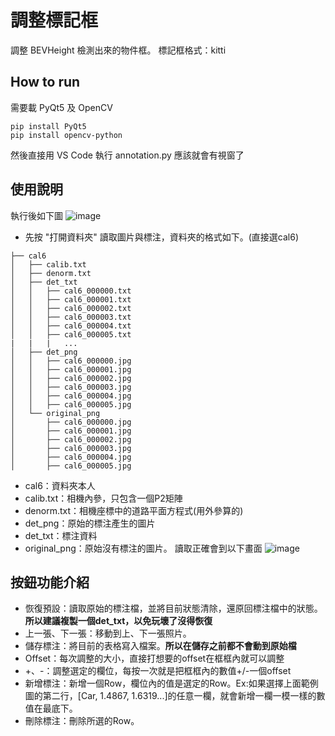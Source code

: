 # 調整標記框
調整 BEVHeight 檢測出來的物件框。
標記框格式：kitti

## How to run
需要載 PyQt5 及 OpenCV
```
pip install PyQt5
pip install opencv-python
```
然後直接用 VS Code 執行 annotation.py 應該就會有視窗了

## 使用說明
執行後如下圖
![image](https://github.com/user-attachments/assets/42f8bbc4-5e34-4c48-aa78-48d911ee5de3)
- 先按 "打開資料夾" 讀取圖片與標注，資料夾的格式如下。(直接選cal6)
```
├── cal6
│   ├── calib.txt
│   ├── denorm.txt
│   ├── det_txt
│   │   ├── cal6_000000.txt
│   │   ├── cal6_000001.txt
│   │   ├── cal6_000002.txt
│   │   ├── cal6_000003.txt
│   │   ├── cal6_000004.txt
│   │   ├── cal6_000005.txt
|   |   |   ...
│   ├── det_png
│   │   ├── cal6_000000.jpg
│   │   ├── cal6_000001.jpg
│   │   ├── cal6_000002.jpg
│   │   ├── cal6_000003.jpg
│   │   ├── cal6_000004.jpg
│   │   ├── cal6_000005.jpg
│   └── original_png
│       ├── cal6_000000.jpg
│       ├── cal6_000001.jpg
│       ├── cal6_000002.jpg
│       ├── cal6_000003.jpg
│       ├── cal6_000004.jpg
│       ├── cal6_000005.jpg

```
- cal6：資料夾本人
- calib.txt：相機內參，只包含一個P2矩陣
- denorm.txt：相機座標中的道路平面方程式(用外參算的)
- det_png：原始的標注產生的圖片
- det_txt：標注資料
- original_png：原始沒有標注的圖片。
讀取正確會到以下畫面
![image](https://github.com/user-attachments/assets/62daab53-dc25-43b4-849b-b31849c432df)

## 按鈕功能介紹
- 恢復預設：讀取原始的標注檔，並將目前狀態清除，還原回標注檔中的狀態。**所以建議複製一個det_txt，以免玩壞了沒得恢復**
- 上一張、下一張：移動到上、下一張照片。
- 儲存標注：將目前的表格寫入檔案。**所以在儲存之前都不會動到原始檔**
- Offset：每次調整的大小，直接打想要的offset在框框內就可以調整
- +、-：調整選定的欄位，每按一次就是把框框內的數值+/-一個offset
- 新增標注：新增一個Row，欄位內的值是選定的Row。Ex:如果選擇上面範例圖的第二行，[Car, 1.4867, 1.6319...]的任意一欄，就會新增一欄一模一樣的數值在最底下。
- 刪除標注：刪除所選的Row。
